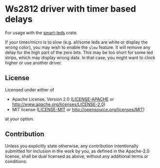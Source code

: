 # Ws2812 driver with timer based delays

For usage with the [smart-leds](https://github.com/smart-leds-rs/smart-leds)
crate.

If your timer/micro is to slow (e.g. all/some leds are white or display the
wrong color), you may wish to enable the `slow` feature. It will remove any
delay for the high part of the zero bits. This may be too short for some led 
strips, which may display wrong data. In that case, you might want to clock 
higher or use another driver.

## License

Licensed under either of

- Apache License, Version 2.0 ([LICENSE-APACHE](LICENSE-APACHE) or http://www.apache.org/licenses/LICENSE-2.0)
- MIT license ([LICENSE-MIT](LICENSE-MIT) or http://opensource.org/licenses/MIT)

at your option.

## Contribution

Unless you explicitly state otherwise, any contribution intentionally submitted
for inclusion in the work by you, as defined in the Apache-2.0 license, shall be
dual licensed as above, without any additional terms or conditions.
